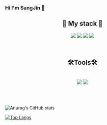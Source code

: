### Hi I'm SangJin 👋

<!--
**lsj0202/lsj0202** is a ✨ _special_ ✨ repository because its `README.md` (this file) appears on your GitHub profile.

Here are some ideas to get you started:

- 🔭 I’m currently working on ...
- 🌱 I’m currently learning ...
- 👯 I’m looking to collaborate on ...
- 🤔 I’m looking for help with ...
- 💬 Ask me about ...
- 📫 How to reach me: ...
- 😄 Pronouns: ...
- ⚡ Fun fact: ...
-->

<div align="center">
  <h2>🌱 My stack 🌱</h2>
  <img src="https://img.shields.io/badge/HTML5-E34F26?style=flat-square&logo=HTML5&logoColor=white"/>
  <img src="https://img.shields.io/badge/CSS3-1572B6?style=flat-square&logo=CSS3&logoColor=white"/>
  <img src="https://img.shields.io/badge/C-A8B9CC?style=flat-square&logo=C&logoColor=white"/>
  <img src="https://img.shields.io/badge/JavaScript-F7DF1E?style=flat-square&logo=JavaScript&logoColor=white"/>
</div>
<br>
<br>

<div align="center">
  <h2>🛠Tools🛠</h2>
  <br>
  <img src="https://img.shields.io/badge/Visual Studio code-24acf2?style=flat-round&logo=visualstudiocode&logoColor=white"/>
  <img src="https://img.shields.io/badge/Github-black?style=flat-round&logo=Github&logoColor=white"/>
</div>
<br><br><br>

![Anurag's GitHub stats](https://github-readme-stats.vercel.app/api?username=lsj0202&show_icons=true&theme=radical)

[![Top Langs](https://github-readme-stats.vercel.app/api/top-langs/?username=lsj0202&layout=compact)](https://github.com/anuraghazra/github-readme-stats)



